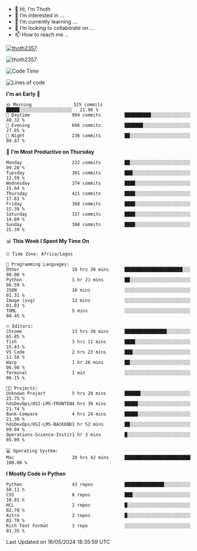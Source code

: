<!---
thoth2357/thoth2357 is a ✨ special ✨ repository because its `README.md` (this file) appears on your GitHub profile.
You can click the Preview link to take a look at your changes.
--->

- 👋 Hi, I’m Thoth
- 👀 I’m interested in ...
- 🌱 I’m currently learning ...
- 💞️ I’m looking to collaborate on ...
- 📫 How to reach me ...


<p align="left"> <a href="https://github.com/ryo-ma/github-profile-trophy"><img src="https://github-profile-trophy.vercel.app/?username=thoth2357&theme=gruvbox&no-bg=true&no-frame=false&title=MultiLanguage,Commits,Repositories,Stars,Followers,PullRequest,Reviews,Issues" alt="thoth2357" /></a> </p>

<p align="left"> <img src="https://komarev.com/ghpvc/?username=thoth2357&label=Profile%20views&color=0e75b6&style=flat" alt="thoth2357" /> </p>

<!--START_SECTION:waka-->
![Code Time](http://img.shields.io/badge/Code%20Time-2%2C959%20hrs%207%20mins-blue)

![Lines of code](https://img.shields.io/badge/From%20Hello%20World%20I%27ve%20Written-30.9%20million%20lines%20of%20code-blue)

**I'm an Early 🐤** 

```text
🌞 Morning                525 commits         █████░░░░░░░░░░░░░░░░░░░░   21.96 % 
🌆 Daytime                964 commits         ██████████░░░░░░░░░░░░░░░   40.32 % 
🌃 Evening                666 commits         ███████░░░░░░░░░░░░░░░░░░   27.85 % 
🌙 Night                  236 commits         ██░░░░░░░░░░░░░░░░░░░░░░░   09.87 % 
```
📅 **I'm Most Productive on Thursday** 

```text
Monday                   222 commits         ██░░░░░░░░░░░░░░░░░░░░░░░   09.28 % 
Tuesday                  301 commits         ███░░░░░░░░░░░░░░░░░░░░░░   12.59 % 
Wednesday                374 commits         ████░░░░░░░░░░░░░░░░░░░░░   15.64 % 
Thursday                 421 commits         ████░░░░░░░░░░░░░░░░░░░░░   17.61 % 
Friday                   368 commits         ████░░░░░░░░░░░░░░░░░░░░░   15.39 % 
Saturday                 337 commits         ████░░░░░░░░░░░░░░░░░░░░░   14.09 % 
Sunday                   368 commits         ████░░░░░░░░░░░░░░░░░░░░░   15.39 % 
```


📊 **This Week I Spent My Time On** 

```text
🕑︎ Time Zone: Africa/Lagos

💬 Programming Languages: 
Other                    18 hrs 38 mins      ██████████████████████░░░   90.00 % 
Python                   1 hr 21 mins        ██░░░░░░░░░░░░░░░░░░░░░░░   06.59 % 
JSON                     16 mins             ░░░░░░░░░░░░░░░░░░░░░░░░░   01.31 % 
Image (svg)              12 mins             ░░░░░░░░░░░░░░░░░░░░░░░░░   01.03 % 
TOML                     5 mins              ░░░░░░░░░░░░░░░░░░░░░░░░░   00.45 % 

🔥 Editors: 
Chrome                   13 hrs 38 mins      ████████████████░░░░░░░░░   65.85 % 
fish                     3 hrs 11 mins       ████░░░░░░░░░░░░░░░░░░░░░   15.43 % 
VS Code                  2 hrs 23 mins       ███░░░░░░░░░░░░░░░░░░░░░░   11.58 % 
Warp                     1 hr 26 mins        ██░░░░░░░░░░░░░░░░░░░░░░░   06.98 % 
Terminal                 1 min               ░░░░░░░░░░░░░░░░░░░░░░░░░   00.15 % 

🐱‍💻 Projects: 
Unknown Project          5 hrs 20 mins       ██████░░░░░░░░░░░░░░░░░░░   25.75 % 
hdsDevOps/OSI-LMS-FRONTEN4 hrs 30 mins       █████░░░░░░░░░░░░░░░░░░░░   21.74 % 
Bank-Compare             4 hrs 24 mins       █████░░░░░░░░░░░░░░░░░░░░   21.30 % 
hdsDevOps/OSI-LMS-BACKEND1 hr 52 mins        ██░░░░░░░░░░░░░░░░░░░░░░░   09.04 % 
Operations-Science-Instit1 hr 3 mins         █░░░░░░░░░░░░░░░░░░░░░░░░   05.09 % 

💻 Operating System: 
Mac                      20 hrs 42 mins      █████████████████████████   100.00 % 
```

**I Mostly Code in Python** 

```text
Python                   43 repos            ███████████████░░░░░░░░░░   58.11 % 
CSS                      8 repos             ███░░░░░░░░░░░░░░░░░░░░░░   10.81 % 
HCL                      2 repos             █░░░░░░░░░░░░░░░░░░░░░░░░   02.70 % 
Astro                    2 repos             █░░░░░░░░░░░░░░░░░░░░░░░░   02.70 % 
Rich Text Format         1 repo              ░░░░░░░░░░░░░░░░░░░░░░░░░   01.35 % 
```




 Last Updated on 16/05/2024 18:35:59 UTC
<!--END_SECTION:waka-->
<!--![](http://github-profile-summary-cards.vercel.app/api/cards/profile-details?username=thoth2357&theme=2077)

![](http://github-profile-summary-cards.vercel.app/api/cards/stats?username=thoth2357&theme=2077)![](http://github-profile-summary-cards.vercel.app/api/cards/productive-time?username=thoth2357&theme=2077&utcOffset=8) -->
